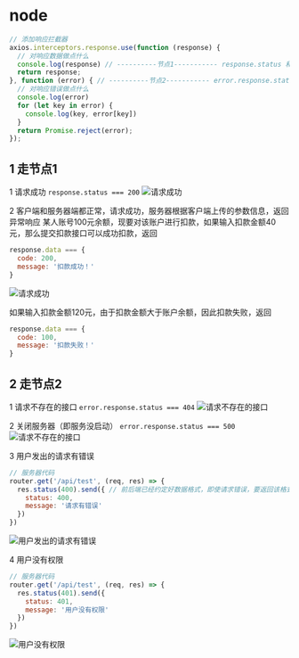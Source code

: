 # node

```js
// 添加响应拦截器
axios.interceptors.response.use(function (response) {
  // 对响应数据做点什么
  console.log(response) // ----------节点1----------- response.status 和 response.data.status
  return response;
}, function (error) { // ----------节点2----------- error.response.status 和 error.response.data.status
  // 对响应错误做点什么
  console.log(error)
  for (let key in error) {
    console.log(key, error[key])
  }
  return Promise.reject(error);
});
```
## 1 走节点1

1 请求成功 `response.status === 200`
![请求成功](/images/20230723/01.png)

2 客户端和服务器端都正常，请求成功，服务器根据客户端上传的参数信息，返回异常响应
某人账号100元余额，现要对该账户进行扣款，如果输入扣款金额40元，那么提交扣款接口可以成功扣款，返回

```js
response.data === {
  code: 200,
  message: '扣款成功！'
}
```
![请求成功](/images/20230723/06.png)

如果输入扣款金额120元，由于扣款金额大于账户余额，因此扣款失败，返回

```js
response.data === {
  code: 100,
  message: '扣款失败！'
}
```
## 2 走节点2

1 请求不存在的接口 `error.response.status === 404`
![请求不存在的接口](/images/20230723/02.png)

2 关闭服务器（即服务没启动） `error.response.status === 500`
![请求不存在的接口](/images/20230723/03.png)

3 用户发出的请求有错误

```js
// 服务器代码
router.get('/api/test', (req, res) => {
  res.status(400).send({ // 前后端已经约定好数据格式，即使请求错误，要返回该格式的错误信息给前端
    status: 400,
    message: '请求有错误'
  })
})
```
![用户发出的请求有错误](/images/20230723/04.png)

4 用户没有权限

```js
// 服务器代码
router.get('/api/test', (req, res) => {
  res.status(401).send({
    status: 401,
    message: '用户没有权限'
  })
})
```
![用户没有权限](/images/20230723/05.png)
